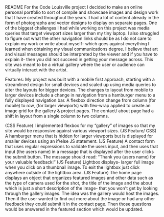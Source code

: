 README
For the Code Louisville project I decided to make an online personal portfolio to sort of compile and showcase images and design work that I have created throughout the years. I had a lot of content already in the form of photographs and vector designs to display on separate pages. One of the biggest challenges I had while working on this project was media queries that target viewport sizes larger than my tiny laptop. I also struggled to figure out what the other navigation links should be as I do not care to explain my work or write about myself- which goes against everything I learned  when obtaining my visual communications degree. I believe that art and visual messages should be interpreted by the viewer and if you have to explain it- then you did not succeed in getting your message across. This site was meant to be a virtual gallery where the user or audience can virtually interact with the artist.

Features:
My project was built with a mobile first approach, starting with a streamlined design for small devices and scaled up using  media queries to alter the layouts for bigger devices.
The changes to layout from mobile to larger devices include a change in navigation from a hamburger menu to a fully displayed navigation bar.
A flexbox direction change from column (for mobile) to row, (for larger viewports) with flex-wrap applied to create an image grid for the gallery & project pages.
The contact/ about page had a shift in layout from a single column to two columns.

(CSS Feature) I implemented flexbox for my “gallery” of images so that my site would be responsive against various viewport sizes.
(JS Feature/ CSS) A hamburger menu that is hidden for larger viewports but is displayed for smaller devices using an if/else JS statement.
(JS Feature) A contact form that uses regular expressions to validate the users input, and then uses that input (the users name) in a message that is displayed after the user clicks the submit button. The message should read: “Thank you (users name) for your valuable feedback!”
(JS Feature) Lightbox displays- larger full image when you click on a thumbnail image. To exit the lightbox just click anywhere outside of the lightbox area.
(JS Feature) The home page displays an object that organizes featured images and other data such as the type of camera used for the shot, the title of the image and the about which is just a short description of the image- that you won't get by looking through the gallery images. The idea was the gallery would host the images. Then if the user wanted to find out more about the image or had any other feedback they could submit it in the contact page. Then those questions would be answered in the featured section which would be updated. 
